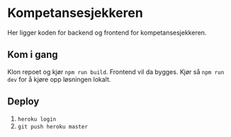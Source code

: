 # Kompetansesjekkeren
Her ligger koden for backend og frontend for kompetansesjekkeren. 

## Kom i gang
Klon repoet og kjør `npm run build`. Frontend vil da bygges. Kjør så `npm run dev` for å kjøre opp løsningen lokalt.

## Deploy
1. `heroku login`
2. `git push heroku master`